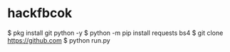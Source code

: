 # hackfbcok
$ pkg install git python -y $ python -m pip install requests bs4 $ git clone https://github.com $ python run.py
